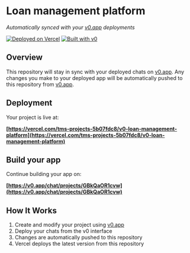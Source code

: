 # Loan management platform

*Automatically synced with your [v0.app](https://v0.app) deployments*

[![Deployed on Vercel](https://img.shields.io/badge/Deployed%20on-Vercel-black?style=for-the-badge&logo=vercel)](https://vercel.com/tms-projects-5b07fdc8/v0-loan-management-platform)
[![Built with v0](https://img.shields.io/badge/Built%20with-v0.app-black?style=for-the-badge)](https://v0.app/chat/projects/GBkQaOR1cvw)

## Overview

This repository will stay in sync with your deployed chats on [v0.app](https://v0.app).
Any changes you make to your deployed app will be automatically pushed to this repository from [v0.app](https://v0.app).

## Deployment

Your project is live at:

**[https://vercel.com/tms-projects-5b07fdc8/v0-loan-management-platform](https://vercel.com/tms-projects-5b07fdc8/v0-loan-management-platform)**

## Build your app

Continue building your app on:

**[https://v0.app/chat/projects/GBkQaOR1cvw](https://v0.app/chat/projects/GBkQaOR1cvw)**

## How It Works

1. Create and modify your project using [v0.app](https://v0.app)
2. Deploy your chats from the v0 interface
3. Changes are automatically pushed to this repository
4. Vercel deploys the latest version from this repository